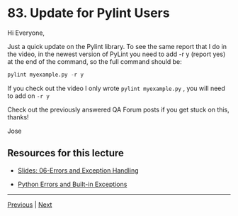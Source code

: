 # 83. Update for Pylint Users

Hi Everyone,

Just a quick update on the Pylint library. To see the same report that I do in the video, in the newest version of PyLint you need to add -r y (report yes) at the end of the command, so the full command should be:

```python
pylint myexample.py -r y
```     

If you check out the video I only wrote `pylint myexample.py` , you will need to add on `-r y`

Check out the previously answered QA Forum posts if you get stuck on this, thanks!

Jose


## Resources for this lecture


-   [Slides: 06-Errors and Exception Handling](https://docs.google.com/presentation/d/1gIgRGNrE_WBhLxHUHgrEaNB4o4JiIW8Pxp1CVj2M7dQ/edit#slide=id.g2586a91ea0_0_95)


-   [Python Errors and Built-in Exceptions](https://docs.python.org/3/library/exceptions.html)

---

[Previous](./82_Errors-and-Exception-Homework-Solutions.md) | [Next](./84_Pylint-Overview.md)